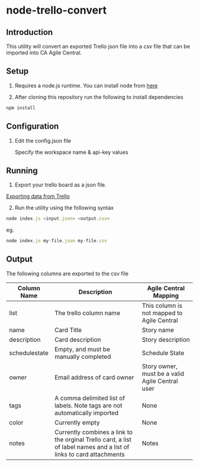 # node-trello-convert

## Introduction
This utility will convert an exported Trello json file into a csv file that can be imported into CA Agile Central.

## Setup

1. Requires a node.js runtime. You can install node from [here](https://nodejs.org/en/)

2. After cloning this repository run the following to install dependencies
```javascript
npm install
```

## Configuration

1. Edit the config.json file

	Specify the workspace name & api-key values


## Running

1. Export your trello board as a json file.

[Exporting data from Trello](http://help.trello.com/article/747-exporting-data-from-trello-1)

2. Run the utility using the following syntax 

```javascript
node index.js <input.json> <output.csv>
```
eg.
```javascript
node index.js my-file.json my-file.csv
```

## Output

The following columns are exported to the csv file 

| Column Name | Description | Agile Central Mapping |
| ----------- | ----------- | --------------------- |
| list | The trello column name | This column is not mapped to Agile Central |
| name | Card Title | Story name |
| description | Card description | Story description |
| schedulestate | Empty, and must be manually completed | Schedule State |
| owner | Email address of card owner | Story owner, must be a valid Agile Central user |
| tags  | A comma delimited list of labels. Note tags are not automatically imported | None | 
| color | Currently empty | None |
| notes | Currently combines a link to the orginal Trello card, a list of label names and a list of links to card attachments | Notes |
